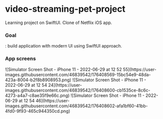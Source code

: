 # video-streaming-pet-project
Learning project on SwiftUI. Clone of Netflix iOS app.

<h3>Goal</h3>: build application with modern UI using SwiftUI approach.

<h3>App screens</h3>
![Simulator Screen Shot - iPhone 11 - 2022-06-29 at 12 52 55](https://user-images.githubusercontent.com/46839542/176408569-15bc54e9-48da-423a-8004-b2f8b8908953.png)
![Simulator Screen Shot - iPhone 11 - 2022-06-29 at 12 54 24](https://user-images.githubusercontent.com/46839542/176408600-cb1535ce-8c6c-4273-a4a7-c8ae35f9e66c.png)
![Simulator Screen Shot - iPhone 11 - 2022-06-29 at 12 54 46](https://user-images.githubusercontent.com/46839542/176408602-afa1bf60-41bb-4fd0-9f93-465c944350cd.png)

